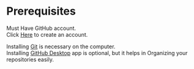 # Prerequisites

Must Have GitHub account.<br>
Click [Here](https://github.com/join?ref_cta=Sign+up&ref_loc=header+logged+out&ref_page=%2F&source=header-home) to create an account.

Installing [Git](/Prerequisites/Git_Installation.md) is necessary on the computer.<br>
Installing [GitHub Desktop](/Prerequisites/GitHub_Desktop_Installation.md) app is optional, but it helps in Organizing your repositories easily.
